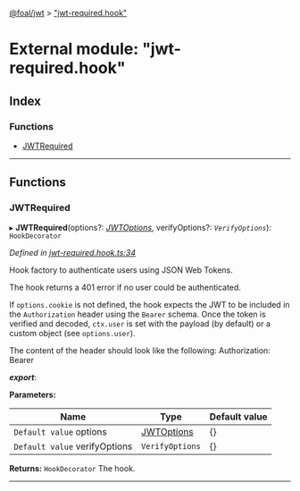 [@foal/jwt](../README.md) > ["jwt-required.hook"](../modules/_jwt_required_hook_.md)

# External module: "jwt-required.hook"

## Index

### Functions

* [JWTRequired](_jwt_required_hook_.md#jwtrequired)

---

## Functions

<a id="jwtrequired"></a>

###  JWTRequired

▸ **JWTRequired**(options?: *[JWTOptions](../interfaces/_jwt_hook_.jwtoptions.md)*, verifyOptions?: *`VerifyOptions`*): `HookDecorator`

*Defined in [jwt-required.hook.ts:34](https://github.com/FoalTS/foal/blob/70cc46bd/packages/jwt/src/jwt-required.hook.ts#L34)*

Hook factory to authenticate users using JSON Web Tokens.

The hook returns a 401 error if no user could be authenticated.

If `options.cookie` is not defined, the hook expects the JWT to be included in the `Authorization` header using the `Bearer` schema. Once the token is verified and decoded, `ctx.user` is set with the payload (by default) or a custom object (see `options.user`).

The content of the header should look like the following: Authorization: Bearer

*__export__*: 

**Parameters:**

| Name | Type | Default value |
| ------ | ------ | ------ |
| `Default value` options | [JWTOptions](../interfaces/_jwt_hook_.jwtoptions.md) |  {} |
| `Default value` verifyOptions | `VerifyOptions` |  {} |

**Returns:** `HookDecorator`
The hook.

___

